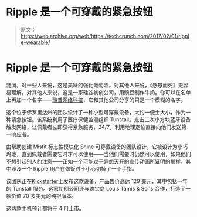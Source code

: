# Ripple 是一个可穿戴的紧急按钮

> 原文：<https://web.archive.org/web/https://techcrunch.com/2017/02/01/ripple-wearable/>

# Ripple 是一个可穿戴的紧急按钮

涟漪。对一些人来说，这是美味的强化葡萄酒。对其他人来说，《感恩而死》更容易理解。对其他人来说，这是一家硅谷初创公司，用豌豆制作牛奶。你可以在名单上再加一个名字——[瑞普网络科技](https://web.archive.org/web/20230313141655/http://www.ripplesupport.com/)，它和其他公司分享的只是一个模糊的名字。

这个位于佛罗里达州的团队设计了一种小型可穿戴设备，大约一便士大小，作为一种紧急按钮。该系统利用了医疗保健监测组织 Tunstall。点击三次小方块蓝牙设备触发网络，让佩戴者立即获得紧急服务，24/7，利用地理定位直接向他们发送第一响应者。

由帮助创建 Misfit 标志性模块化 Shine 可穿戴设备的团队设计，它被设计为小巧玲珑，直到佩戴者需要它时才可以使用——当他们需要时仍然可以使用，如果他们不想引起别人的注意——正如一个可能过于异想天开的宣传动画所证明的那样，其中涉及一个 Ripple 用户在做饭时不小心切掉了一个手指。

该团队正在[Kickstarter](https://web.archive.org/web/20230313141655/https://www.kickstarter.com/projects/ripplesupport/1397388800?token=44b1e5ee)上发布这款设备，产品售价高达 129 美元，其中包括一年的 Tunstall 服务。这家初创公司还与珠宝商 Louis Tamis & Sons 合作，打造了一款价值 70 多美元的纯银版本。

这两款手机预计都将于 4 月上市。